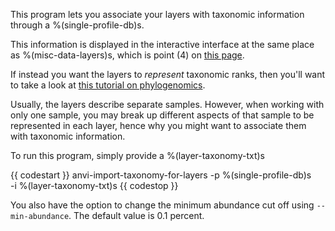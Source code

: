 This program lets you associate your layers with taxonomic information through a %(single-profile-db)s. 

This information is displayed in the interactive interface at the same place as %(misc-data-layers)s, which is point (4) on [this page](http://merenlab.org/2017/12/11/additional-data-tables/#views-items-layers-orders-some-anvio-terminology). 

If instead you want the layers to *represent* taxonomic ranks, then you'll want to take a look at [this tutorial on phylogenomics](http://merenlab.org/2017/06/07/phylogenomics/).

Usually, the layers describe separate samples. However, when working with only one sample, you may break up different aspects of that sample to be represented in each layer, hence why you might want to associate them with taxonomic information. 

To run this program, simply provide a %(layer-taxonomy-txt)s

{{ codestart }}
anvi-import-taxonomy-for-layers -p %(single-profile-db)s \
                                -i %(layer-taxonomy-txt)s 
{{ codestop }}

You also have the option to change the minimum abundance cut off using `--min-abundance`. The default value is 0.1 percent. 
